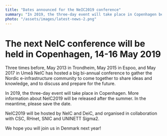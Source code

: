 ```yaml
---
title: "Dates announced for the NeIC2019 conference"
summary: "In 2019, the three-day event will take place in Copenhagen between 14- 16th May. NeIC2019 will be hosted by NeIC and DeiC, and organised in collaboration with CSC, RHnet, SNIC and UNINETT Sigma2."
photo: "/assets/images/latest-news-2.png"
---
```


The next NeIC conference will be held in Copenhagen, 14-16 May 2019
===========================

Three times before, May 2013 in Trondheim, May 2015 in Espoo, and May 2017 in Umeå NeIC has hosted a big bi-annual conference to gather the Nordic e-infrastructure community to come together to share ideas and knowledge, and to discuss and prepare for the future. 

In 2019, the three-day event will take place in Copenhagen. More information about NeIC2019 will be released after the summer. In the meantime, please save the date. 

NeIC2019 will be hosted by NeIC and DeiC, and organised in collaboration with CSC, RHnet, SNIC and UNINETT Sigma2.

We hope you will join us in Denmark next year! 


